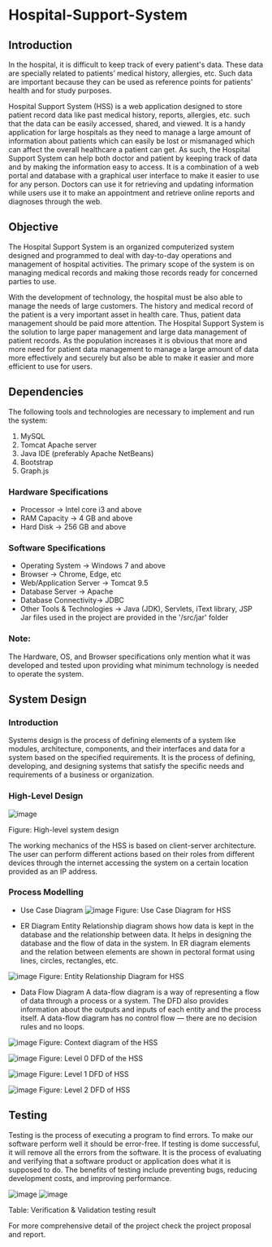 # Hospital-Support-System

## Introduction

In the hospital, it is difficult to keep track of every patient's data. These data are specially related to patients’ 
medical history, allergies, etc. Such data are important because they can be used as reference points for patients' 
health and for study purposes. 

Hospital Support System (HSS) is a web application designed to store patient record data like past medical history, 
reports, allergies, etc. such that the data can be easily accessed, shared, and viewed. It is a handy application 
for large hospitals as they need to manage a large amount of information about patients which can easily be lost or 
mismanaged which can affect the overall healthcare a patient can get. As such, the Hospital Support System can help both 
doctor and patient by keeping track of data and by making the information easy to access. It is a combination of a web 
portal and database with a graphical user interface to make it easier to use for any person. Doctors can use it for 
retrieving and updating information while users use it to make an appointment and retrieve online reports and 
diagnoses through the web. 

## Objective

The Hospital Support System is an organized computerized system designed and programmed to deal with day-to-day 
operations and management of hospital activities. The primary scope of the system is on managing medical records and 
making those records ready for concerned parties to use.

With the development of technology, the hospital must be also able to manage the needs of large customers. 
The history and medical record of the patient is a very important asset in health care. Thus, patient data management 
should be paid more attention. The Hospital Support System is the solution to large paper management and large data management 
of patient records. As the population increases it is obvious that more and more need for patient data management to manage a 
large amount of data more effectively and securely but also be able to make it easier and more efficient to use for users.

## Dependencies

The following tools and technologies are necessary to implement and run the system:
1. MySQL
2. Tomcat Apache server
3. Java IDE (preferably Apache NetBeans)
4. Bootstrap
5. Graph.js

### Hardware Specifications
* Processor -> Intel core i3 and above
* RAM Capacity -> 4 GB and above
* Hard Disk -> 256 GB and above

### Software Specifications
* Operating System -> Windows 7 and above
* Browser -> Chrome, Edge, etc
* Web/Application Server -> Tomcat 9.5
* Database Server -> Apache
* Database Connectivity-> JDBC  
* Other Tools & Technologies -> Java (JDK), Servlets, iText library, JSP
Jar files used in the project are provided in the '/src/jar' folder
### Note:
The Hardware, OS, and Browser specifications only mention what it was developed and tested upon providing what minimum technology is needed to operate the system.

## System Design

### Introduction
Systems design is the process of defining elements of a system like modules, architecture, components, and their interfaces and data for a system based on the specified requirements. It is the process of defining, developing, and designing systems that satisfy the specific needs and requirements of a business or organization.

### High-Level Design
 ![image](https://github.com/noob-hash/Hospital-Support-System/assets/80933227/f47d5971-b9ef-420f-a53a-b9a5e3005c8b)

Figure: High-level system design

The working mechanics of the HSS is based on client-server architecture. The user can perform different actions based on their roles from different devices through the internet accessing the system on a certain location provided as an IP address. 

### Process Modelling
* Use Case Diagram
![image](https://github.com/noob-hash/Hospital-Support-System/assets/80933227/223f9a2e-3399-4d1e-8482-0550bb7f2682)
Figure: Use Case Diagram for HSS

* ER Diagram
Entity Relationship diagram shows how data is kept in the database and the relationship between data. It helps in designing the database and the flow of data in the system. In ER diagram elements and the relation between elements are shown in pectoral format using lines, circles, rectangles, etc.

![image](https://github.com/noob-hash/Hospital-Support-System/assets/80933227/7e0e82ed-6fda-4074-9ff5-f139cc669fef)
Figure: Entity Relationship Diagram for HSS

*	Data Flow Diagram
A data-flow diagram is a way of representing a flow of data through a process or a system. The DFD also provides information about the outputs and inputs of each entity and the process itself. A data-flow diagram has no control flow — there are no decision rules and no loops.

![image](https://github.com/noob-hash/Hospital-Support-System/assets/80933227/c0270200-8a10-481a-8280-79348b3417e2)
Figure: Context diagram of the HSS
 
![image](https://github.com/noob-hash/Hospital-Support-System/assets/80933227/8217ebd2-d7a9-47d8-a072-0113d20e78b3)
Figure: Level 0 DFD of the HSS

 ![image](https://github.com/noob-hash/Hospital-Support-System/assets/80933227/452f14d5-d221-4ace-9305-ca9e2aae5608)
Figure: Level 1 DFD of HSS

 ![image](https://github.com/noob-hash/Hospital-Support-System/assets/80933227/d1611966-8a7a-4423-8ffd-52d288cd674a)
Figure: Level 2 DFD of HSS

## Testing
Testing is the process of executing a program to find errors. To make our software perform well it should be error-free. If testing is dome successful, it will remove all the errors from the software. It is the process of evaluating and verifying that a software product or application does what it is supposed to do. The benefits of testing include preventing bugs, reducing development costs, and improving performance.

![image](https://github.com/noob-hash/Hospital-Support-System/assets/80933227/c9197239-d648-422b-a356-255ad08c4e74)
![image](https://github.com/noob-hash/Hospital-Support-System/assets/80933227/29a0da93-f067-4ee5-b12c-7007079db17f)

Table: Verification & Validation testing result

For more comprehensive detail of the project check the project proposal and report.
